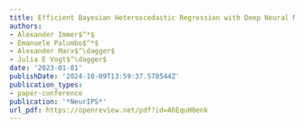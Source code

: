 ```yaml
---
title: Efficient Bayesian Heteroscedastic Regression with Deep Neural Networks
authors:
- Alexander Immer$^*$
- Emanuele Palumbo$^*$
- Alexander Marx$^\dagger$
- Julia E Vogt$^\dagger$
date: '2023-01-01'
publishDate: '2024-10-09T13:59:37.578544Z'
publication_types:
- paper-conference
publication: '*NeurIPS*'
url_pdf: https://openreview.net/pdf?id=A6EquH0enk 
---
```

